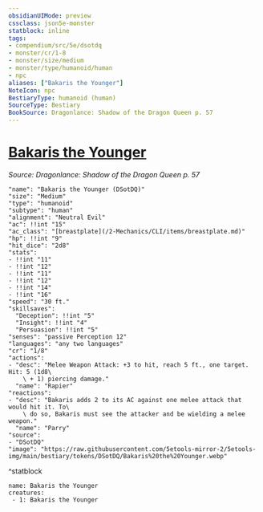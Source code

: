 ```yaml
---
obsidianUIMode: preview
cssclass: json5e-monster
statblock: inline
tags:
- compendium/src/5e/dsotdq
- monster/cr/1-8
- monster/size/medium
- monster/type/humanoid/human
- npc
aliases: ["Bakaris the Younger"]
NoteIcon: npc
BestiaryType: humanoid (human)
SourceType: Bestiary
BookSource: Dragonlance: Shadow of the Dragon Queen p. 57
---
```

# [Bakaris the Younger](2-Mechanics/CLI/bestiary/npc/bakaris-the-younger-dsotdq.md)
*Source: Dragonlance: Shadow of the Dragon Queen p. 57*  

```statblock
"name": "Bakaris the Younger (DSotDQ)"
"size": "Medium"
"type": "humanoid"
"subtype": "human"
"alignment": "Neutral Evil"
"ac": !!int "15"
"ac_class": "[breastplate](/2-Mechanics/CLI/items/breastplate.md)"
"hp": !!int "9"
"hit_dice": "2d8"
"stats":
- !!int "11"
- !!int "12"
- !!int "11"
- !!int "12"
- !!int "14"
- !!int "16"
"speed": "30 ft."
"skillsaves":
  "Deception": !!int "5"
  "Insight": !!int "4"
  "Persuasion": !!int "5"
"senses": "passive Perception 12"
"languages": "any two languages"
"cr": "1/8"
"actions":
- "desc": "Melee Weapon Attack: +3 to hit, reach 5 ft., one target. Hit: 5 (1d8\
    \ + 1) piercing damage."
  "name": "Rapier"
"reactions":
- "desc": "Bakaris adds 2 to its AC against one melee attack that would hit it. To\
    \ do so, Bakaris must see the attacker and be wielding a melee weapon."
  "name": "Parry"
"source":
- "DSotDQ"
"image": "https://raw.githubusercontent.com/5etools-mirror-2/5etools-img/main/bestiary/tokens/DSotDQ/Bakaris%20the%20Younger.webp"
```
^statblock

```encounter-table
name: Bakaris the Younger
creatures:
 - 1: Bakaris the Younger
```